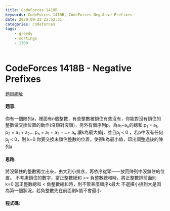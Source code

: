 ```yaml
---
title: CodeForces 1418B
keywords: CodeForces 1418B, CodeForces Negative Prefixes
date: 2020-09-22 22:52:31
categories: Codeforces
tags:
    - greedy
    - sortings
    - 1300
---
```

# CodeForces 1418B - Negative Prefixes
[題目網址](https://codeforces.com/problemset/problem/1418/B)

#### 題意:
你有一個陣列a，裡面有n個整數，有些整數被鎖住有些沒有，你能對沒有鎖住的整數做交換位置的動作(沒鎖對沒鎖)，另外有個序列p，為a<sub>1</sub>~a<sub>n</sub>的總和:p<sub>1</sub> = a<sub>1</sub>, p<sub>2</sub> = a<sub>1</sub> + a<sub>2</sub>... p<sub>n</sub> = a<sub>1</sub> + a<sub>2</sub> +...+ a<sub>n</sub>
讓k為最大值j，並且p<sub>j</sub> < 0 ，若p中沒有任何p<sub>j</sub> < 0，則 k=0
你要交換未鎖住整數的位置，使得k為最小值，印出調整過後的陣列a
<!-- more -->
#### 思路:
將沒鎖住的整數獨立出來，由大到小排序，再依序從頭一一放回陣列中沒鎖住的位置。
不考慮鎖住的數字，當正整數總和 >= 負整數總和時，將正整數排前面則k=0
當正整數總和 < 負整數總和時，則不管甚麼順序k最大
不選擇小排到大是因為第一個狀況，若負整數先在前面則k值不會最小

#### 程式碼:
<script src="https://gist.github.com/zxzxcc112/14bcb2bffc5c9b8cd2341a8758f78b47.js"></script>